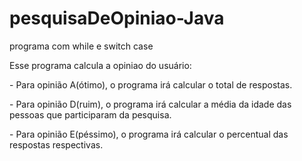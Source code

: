 # pesquisaDeOpiniao-Java
 programa com while e switch case
 <p>Esse programa calcula a opiniao do usuário:</p>
 <p> - Para opinião A(ótimo), o programa irá calcular o total de respostas.</p>
 <p> - Para opinião D(ruim), o programa irá calcular a média da idade das pessoas que participaram da pesquisa.</p>
 <p> - Para opinião E(péssimo), o programa irá calcular o percentual das respostas respectivas.</p>
